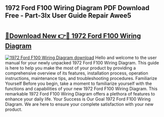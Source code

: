 ## 1972 Ford F100 Wiring Diagram PDF Download Free - Part-3Ix User Guide Repair Awee5

# <h2><a href="http://dftmwa8.blite.top/?on=1972+Ford+F100+Wiring+Diagram">🔗Download New 👉🔴 1972 Ford F100 Wiring Diagram</a></h2>

[![1972 Ford F100 Wiring Diagram download](https://i.imgur.com/lujVjoI.png)](http://dftmwa8.blite.top/?on=1972+Ford+F100+Wiring+Diagram)
Hello and welcome to the user manual for your newly unpacked 1972 Ford F100 Wiring Diagram. This guide is here to help you make the most of your product by providing a comprehensive overview of its features, installation process, operation instructions, maintenance tips, and troubleshooting procedures. Familiarize Yourself Before you begin, take a moment to familiarize yourself with the functions and capabilities of your new 1972 Ford F100 Wiring Diagram. This remarkable 1972 Ford F100 Wiring Diagram offers a plethora of features to enhance your daily life. Your Success is Our Goal 1972 Ford F100 Wiring Diagram. We are here to ensure your complete satisfaction with your new product.
